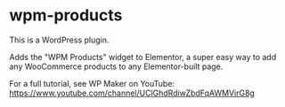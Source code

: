 # wpm-products

This is a WordPress plugin.

Adds the "WPM Products" widget to Elementor, a super easy way to add any WooCommerce products to any Elementor-built page.

For a full tutorial, see WP Maker on YouTube: https://www.youtube.com/channel/UClGhdRdiwZbdFqAWMVirG8g
